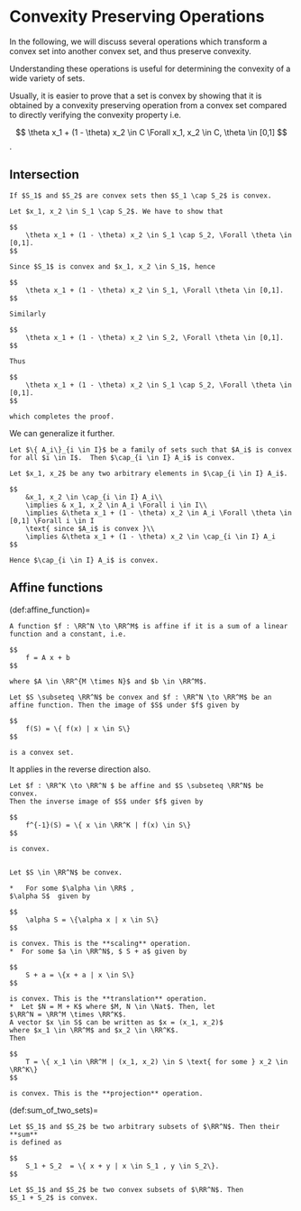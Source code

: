 # Convexity Preserving Operations

In the following, we will discuss several operations which
transform a convex set into another convex set, and thus
preserve convexity.

Understanding these operations is useful for determining
the convexity of a wide variety of sets.

Usually, it is easier to prove that a set is convex by showing
that it is obtained by a convexity preserving operation from
a convex set compared to directly verifying the convexity property
i.e. 

$$
    \theta x_1 + (1 - \theta) x_2 \in C \Forall x_1, x_2 \in C, \theta \in [0,1]
$$
.



## Intersection



````{prf:lemma}
If $S_1$ and $S_2$ are convex sets then $S_1 \cap S_2$ is convex.
````

````{prf:proof}
Let $x_1, x_2 \in S_1 \cap S_2$. We have to show that

$$
    \theta x_1 + (1 - \theta) x_2 \in S_1 \cap S_2, \Forall \theta \in [0,1].
$$

Since $S_1$ is convex and $x_1, x_2 \in S_1$, hence

$$
    \theta x_1 + (1 - \theta) x_2 \in S_1, \Forall \theta \in [0,1].
$$

Similarly

$$
    \theta x_1 + (1 - \theta) x_2 \in S_2, \Forall \theta \in [0,1].
$$

Thus

$$
    \theta x_1 + (1 - \theta) x_2 \in S_1 \cap S_2, \Forall \theta \in [0,1].
$$

which completes the proof.
````

We can generalize it further.

````{prf:lemma}
Let $\{ A_i\}_{i \in I}$ be a family of sets such that $A_i$ is convex
for all $i \in I$.  Then $\cap_{i \in I} A_i$ is convex.
````

````{prf:proof}
Let $x_1, x_2$ be any two arbitrary elements in $\cap_{i \in I} A_i$.

$$
    &x_1, x_2 \in \cap_{i \in I} A_i\\
    \implies & x_1, x_2 \in A_i \Forall i \in I\\
    \implies &\theta x_1 + (1 - \theta) x_2 \in A_i \Forall \theta \in [0,1] \Forall i \in I
    \text{ since $A_i$ is convex }\\
    \implies &\theta x_1 + (1 - \theta) x_2 \in \cap_{i \in I} A_i
$$

Hence $\cap_{i \in I} A_i$ is convex.
````




## Affine functions



(def:affine_function)=
````{prf:definition}
A function $f : \RR^N \to \RR^M$ is affine if it is a sum of a linear
function and a constant, i.e.

$$
    f = A x + b
$$

where $A \in \RR^{M \times N}$ and $b \in \RR^M$.

````

````{prf:lemma}
Let $S \subseteq \RR^N$ be convex and $f : \RR^N \to \RR^M$ be an
affine function. Then the image of $S$ under $f$ given by

$$
    f(S) = \{ f(x) | x \in S\}
$$

is a convex set.
````

It applies in the reverse direction also.
````{prf:lemma}
Let $f : \RR^K \to \RR^N $ be affine and $S \subseteq \RR^N$ be convex.
Then the inverse image of $S$ under $f$ given by

$$
    f^{-1}(S) = \{ x \in \RR^K | f(x) \in S\}
$$

is convex.
````

````{prf:example} Affine functions preserving convexity

Let $S \in \RR^N$ be convex.

*   For some $\alpha \in \RR$ ,
$\alpha S$  given by

$$
    \alpha S = \{\alpha x | x \in S\}
$$

is convex. This is the **scaling** operation.
*  For some $a \in \RR^N$, $ S + a$ given by

$$
    S + a = \{x + a | x \in S\}
$$

is convex. This is the **translation** operation.
*  Let $N = M + K$ where $M, N \in \Nat$. Then, let
$\RR^N = \RR^M \times \RR^K$.
A vector $x \in S$ can be written as $x = (x_1, x_2)$
where $x_1 \in \RR^M$ and $x_2 \in \RR^K$.
Then

$$
    T = \{ x_1 \in \RR^M | (x_1, x_2) \in S \text{ for some } x_2 \in \RR^K\}
$$

is convex. This is the **projection** operation.

````

(def:sum_of_two_sets)=
````{prf:definition}
Let $S_1$ and $S_2$ be two arbitrary subsets of $\RR^N$. Then their **sum**
is defined as

$$
    S_1 + S_2  = \{ x + y | x \in S_1 , y \in S_2\}.
$$

````

````{prf:lemma}
Let $S_1$ and $S_2$ be two convex subsets of $\RR^N$. Then
$S_1 + S_2$ is convex.
````
